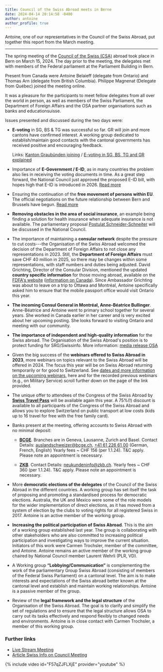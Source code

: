 ```yaml
---
title: Council of the Swiss Abroad meets in Berne
date: 2024-04-14 20:14:58 -0400
author: antoine
author_profile: true
---
```


Antoine, one of our representatives in the Council of the Swiss Abroad, put
together this report from the March meeting.

---

The spring meeting of the [Council of the Swiss (CSA)][csa] abroad took place
in Bern on March 15, 2024. The day prior to the meeting, the delegates met with
members of the Federal parliament at the Parliament Building in Bern.

[csa]: <https://www.swisscommunity.org/en/voting-co-determination/the-council-of-the-swiss-abroad>

Present from Canada were Antoine Belaieff (delegate from Ontario) and Thomas
Arn (delegate from British Columbia). Philippe Magnenat (Delegate from Québec)
joined the meeting online.

It was a pleasure for the participants to meet fellow delegates from all over
the world in person, as well as members of the Swiss Parliament, the Department
of Foreign Affairs and the OSA partner organisations such as banks and
educationsuisse.

Issues presented and discussed during the two days were:

- **E-voting** in SG, BS & TG was successful so far. GR will join and more
  cantons have confirmed interest. A working group dedicated to
  establish/maintain good contacts with the cantonal governments has received
  positive and encouraging feedback.

  Links: [Kanton Graubünden joining][evotinggr] / [E-voting in SG, BS, TG and
  GR explained][evotingch]

[evotinggr]: <https://www.gr.ch/DE/institutionen/verwaltung/staka/themen/pr-pub/evoting/Seiten/evoting-aktuell.aspx>
[evotingch]: <https://www.evoting-info.ch/>

- Importance of **E-Government / E-ID**, as in many countries the problem also
  lies in receiving the voting documents in time. As a great step forward, the
  National Council just approved the proposed E-ID bill, with hopes high that
  E-ID is introduced in 2026. [Read more][eid]

[eid]: <https://www.swissinfo.ch/ger/neue-vorlage-zu-elektronischer-id-kommt-im-nationalrat-gut-an/73723983>

- Ensuring the continuation of the **free movement of persons within EU**. The
  official negotiations on the future relationship between Bern and Brussels
  have begun. [Read more][persons]

[persons]: <https://www.swissinfo.ch/eng/foreign-affairs/switzerland-and-eu-want-to-negotiate-but-optimism-is-limited/73850481>

- **Removing obstacles in the area of social insurance**, an example being
  finding a solution for health insurance when adequate insurance is not
  available. The parliamentary proposal [Postulat Schneider-Schneiter][socins]
  will be discussed in the National Council.

[socins]: <https://www.parlament.ch/de/ratsbetrieb/suche-curia-vista/geschaeft?AffairId=20233556>

- The importance of maintaining a **consular network** despite the pressure to
  cut costs---the Organisation of the Swiss Abroad welcomed the decision of the
  Department of Foreign Affairs to not close any representations in 2023. Still,
  the **Department of Foreign Affairs** must save CHF 40 million in 2025, so
  there may be changes within some representations, with staff numbers and duties
  being adjusted. David Grichting, Director of the Consular Division, mentioned
  the updated **country specific information** for those moving abroad, available
  on the [FDFA's website][fdfa] ([information on Canada][fdfaca]). Since
  Ambassador Grichting was about to leave on a trip to Ottawa and Montréal,
  Antoine specifically asked him to ensure that the mobile passport office would
  visit Ontario this year.

[fdfa]: <https://www.dfae.admin.ch/eda/en/fdfa/living-abroad/auslandaufenthalt/auswandern/laenderinformationen.html>
[fdfaca]: <https://www.dfae.admin.ch/eda/en/fdfa/living-abroad/auslandaufenthalt/auswandern/laenderinformationen/kanada.html>

- **The incoming Consul General in Montréal, Anne-Béatrice Bullinger**.
  Anne-Béatrice and Antoine went to primary school together for several years.
  She worked in Canada earlier in her career and is very excited about her
  upcoming posting. She looks forward to visiting Ontario and meeting with our
  community.

- **The importance of independent and high-quality information** for the Swiss
  abroad. The Organisation of the Swiss Abroad's position is to protect funding
  for SRG/Swissinfo. More information: [media release OSA][mediaosa]

[mediaosa]: <https://www.swisscommunity.org/fileadmin/aso/Stellungnahmen_Medienmitteilung_Resolution/Stellungnahme_DE/Stellungnahme_FR/Prise__de_position_revision_ORTV_FR.pdf>

- Given the big success of the **webinars offered to Swiss Abroad in 2023**,
  more webinars on topics relevant to the Swiss Abroad will be offered in 2024.
  The focus this year will be on Swiss Abroad returning temporarily or for good
  to Switzerland. See [dates and more information on the upcoming
  webinars][webinars], here and for the recorded previous webinars (e.g., on
  Military Service) scroll further down on the page of the link provided.

[webinars]: <https://www.swisscommunity.org/en/offers-events/webinars>

- The unique offer to attendees of the Congress of the Swiss Abroad by [**Swiss
  Travel Pass**][stp] will be available again this year. A 75%(!) discount is
  available to all participants of the Congress of the Swiss Abroad and allows
  you to explore Switzerland on public transport at low costs (kids up to 16
  travel for free with the free family card).

[stp]: <https://www.sbb.ch/en/tickets-offers/tickets/guests-abroad/swiss-travel-pass.html>

- Banks present at the meeting, offering accounts to Swiss Abroad with no
  minimal deposit:

  - **[BCGE]**. Branches are in Geneva, Lausanne, Zurich and Basel. Contact
    Details: <auslandschweizer@bcge.ch>,  [+41 61 226 61 00][telbcge] (German,
    French, English) Yearly fees ~ CHF 156 (per 1.1.24). T&C apply. Please note an
    appointment is necessary.

  - **[ZKB]**. Contact Details: <neukundeninfo@zkb.ch>. Yearly fees ~ CHF 360
    (per 1.1.24). T&C apply. Please note an appointment is necessary.

[bcge]: <https://www.bcge.ch/de/xpatbanking-private-banking>
[telbcge]: <tel:+41612266100>
[zkb]: <https://www.zkb.ch/de/lps/private/zahlen/auslandschweizer.html>

- More **democratic elections of the delegates** of the Council of the Swiss
  Abroad in the different countries. A working group has set itself the task of
  proposing and promoting a standardised process for democratic elections.
  Australia, the UK and Mexico were some of the role models for the wider
  implementation of direct elections, as it has moved from a system of election
  by the clubs to voting rights for all registered Swiss in 2017. Antoine is an
  active member of the working group.

- **Increasing the political participation of Swiss Abroad**. This is the aim
  of a working group established last year. The group is collaborating with
  other stakeholders who are also committed to increasing political participation
  and investigating ways to improve the current situation. Initiators of this
  work were Carmen Trochsler, member of the committee, and Antoine. Antoine
  remains an active member of the working group chaired by National Council
  member Laurent Wehrli (PLR, VD).

- A Working group **“Lobbying/Communication”** is complementing the work of the
  parliamentary Group Swiss Abroad (consisting of members of the Federal Swiss
  Parliament) on a cantonal level. The aim is to make interests and expectations
  of the Swiss abroad better known at the cantonal level and establish and
  maintain working relationships. Antoine is a passive member of the group.

- Review of the **legal framework and the legal structure** of the Organisation
  of the Swiss Abroad. The goal is to clarify and simplify the set of
  regulations and to ensure that the legal structure allows OSA to carry out its
  tasks effectively and respond flexibly to changed needs and environments.
  Antoine is in close contact with Carmen Trochsler, a member of this working
  group.

### Further links

- [Live Stream Meeting][livestream]
- [Article Swiss Info on Council Meeting][articlesi]

[livestream]: <https://www.youtube.com/watch?v=F57qZJFLXjE>
[articlesi]: <https://www.swissinfo.ch/ger/swiss-abroad/der-ruf-leidet-für-die-auslandschweizer-organisation-heisst-das-arbeit/73763481>

{% include video id="F57qZJFLXjE" provider="youtube" %}
